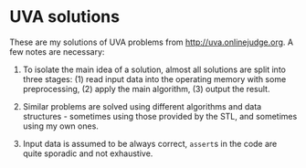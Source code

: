 # UVA solutions

These are my solutions of UVA problems from <http://uva.onlinejudge.org>.
A few notes are necessary:

1. To isolate the main idea of a solution, almost all solutions are split into three stages: (1) read input data into the operating memory with some preprocessing, (2) apply the main algorithm, (3) output the result.

2. Similar problems are solved using different algorithms and data structures - sometimes using those provided by the STL, and sometimes using my own ones.

3. Input data is assumed to be always correct, `assert`s in the code are quite sporadic and not exhaustive.



